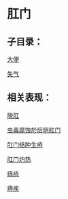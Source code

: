 # 肛门## 子目录：[大便](https://www.gmzyjc.com/read/biaoxian/cat_大便.md)[矢气](https://www.gmzyjc.com/read/biaoxian/cat_矢气.md)## 相关表现： [脱肛](https://www.gmzyjc.com/search/result?wd=脱肛)[虫毒腐蚀於后阴肛门](https://www.gmzyjc.com/search/result?wd=虫毒腐蚀於后阴肛门)[肛门结肿生疮](https://www.gmzyjc.com/search/result?wd=肛门结肿生疮)[肛门灼热](https://www.gmzyjc.com/search/result?wd=肛门灼热)[痔疮](https://www.gmzyjc.com/search/result?wd=痔疮)[痔疾](https://www.gmzyjc.com/search/result?wd=痔疾)